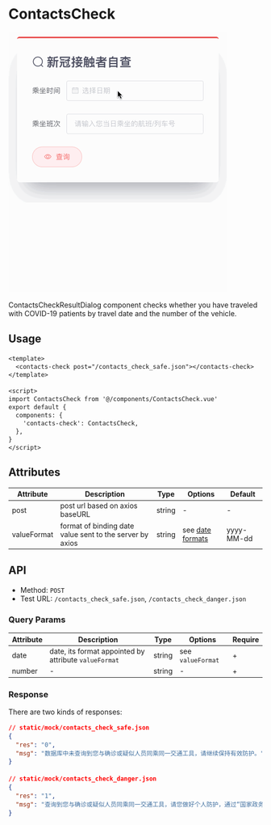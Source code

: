 # ContactsCheck

![ContactsCheck-demo](images/ContactsCheck-demo.gif)

ContactsCheckResultDialog component checks whether you have traveled with COVID-19 patients by travel date and the number of the vehicle. 

## Usage

```vue
<template>
  <contacts-check post="/contacts_check_safe.json"></contacts-check>
</template>

<script>
import ContactsCheck from '@/components/ContactsCheck.vue'
export default {
  components: {
    'contacts-check': ContactsCheck,
  },
}
</script>
```

## Attributes

| Attribute   | Description                                              | Type   | Options                                                      | Default    |
| ----------- | -------------------------------------------------------- | ------ | ------------------------------------------------------------ | ---------- |
| post        | post url based on axios baseURL                          | string | -                                                            | -          |
| valueFormat | format of binding date value sent to the server by axios | string | see [date formats](https://element.eleme.cn/#/en-US/component/date-picker#date-formats) | yyyy-MM-dd |

## API

* Method: `POST`
* Test URL: `/contacts_check_safe.json`, `/contacts_check_danger.json`

### Query Params

| Attribute | Description                                           | Type   | Options           | Require |
| --------- | ----------------------------------------------------- | ------ | ----------------- | ------- |
| date      | date, its format appointed by attribute `valueFormat` | string | see `valueFormat` | +       |
| number    | -                                                     | string | -                 | +       |

### Response

There are two kinds of responses: 

```json
// static/mock/contacts_check_safe.json
{
  "res": "0",
  "msg": "数据库中未查询到您与确诊或疑似人员同乘同一交通工具，请继续保持有效防护。"
}

// static/mock/contacts_check_danger.json
{
  "res": "1",
  "msg": "查询到您与确诊或疑似人员同乘同一交通工具，请您做好个人防护，通过“国家政务服务平台”自查是否为“同行密接人员”，以便进一步核查您的健康状况！"
}
```

